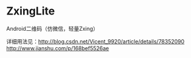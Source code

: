 # ZxingLite
Android二维码（仿微信，轻量Zxing）

详细用法见：http://blog.csdn.net/Vicent_9920/article/details/78352090
            http://www.jianshu.com/p/168bef5526ae
